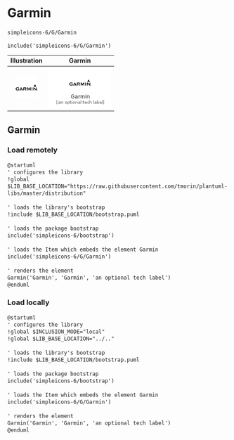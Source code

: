 # Garmin


```text
simpleicons-6/G/Garmin
```

```text
include('simpleicons-6/G/Garmin')
```



| Illustration | Garmin |
| :---: | :---: |
| ![illustration for Illustration](../../simpleicons-6/G/Garmin.png) | ![illustration for Garmin](../../simpleicons-6/G/Garmin.Local.png) |




## Garmin

### Load remotely
```plantuml
@startuml
' configures the library
!global $LIB_BASE_LOCATION="https://raw.githubusercontent.com/tmorin/plantuml-libs/master/distribution"

' loads the library's bootstrap
!include $LIB_BASE_LOCATION/bootstrap.puml

' loads the package bootstrap
include('simpleicons-6/bootstrap')

' loads the Item which embeds the element Garmin
include('simpleicons-6/G/Garmin')

' renders the element
Garmin('Garmin', 'Garmin', 'an optional tech label')
@enduml
```

### Load locally
```plantuml
@startuml
' configures the library
!global $INCLUSION_MODE="local"
!global $LIB_BASE_LOCATION="../.."

' loads the library's bootstrap
!include $LIB_BASE_LOCATION/bootstrap.puml

' loads the package bootstrap
include('simpleicons-6/bootstrap')

' loads the Item which embeds the element Garmin
include('simpleicons-6/G/Garmin')

' renders the element
Garmin('Garmin', 'Garmin', 'an optional tech label')
@enduml
```

